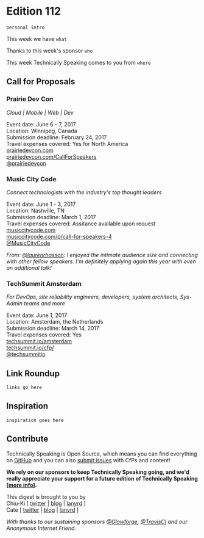 # Edition 112

`personal intro`

This week we have `what`

Thanks to this week's sponsor `who`

This week Technically Speaking comes to you from `where`


## Call for Proposals

### Prairie Dev Con
*Cloud | Mobile | Web | Dev*

Event date: June 6 - 7, 2017  
Location: Winnipeg, Canada  
Submission deadline: February 24, 2017  
Travel expenses covered: Yes for North America  
[prairiedevcon.com](http://prairiedevcon.com/)  
[prairiedevcon.com/CallForSpeakers](http://prairiedevcon.com/CallForSpeakers)  
[@prairiedevcon](https://twitter.com/prairiedevcon)  


### Music City Code
*Connect technologists with the industry's top thought leaders*

Event date: June 1 - 3, 2017  
Location: Nashville, TN  
Submission deadline: March 1, 2017  
Travel expenses covered: Assitance available upon request  
[musiccitycode.com](https://www.musiccitycode.com/)  
[musiccitycode.com/p/call-for-speakers-4](https://www.musiccitycode.com/p/call-for-speakers-4)  
[@MusicCityCode](https://twitter.com/MusicCityCode)

*From: [@laurenrhasson](https://twitter.com/laurenrhasson): I enjoyed the intimate audience size and connecting with other fellow speakers. I'm definitely applying again this year with even an additional talk!*


### TechSummit Amsterdam
*For DevOps, site reliability engineers, developers, system architects, Sys-Admin teams and more*

Event date: June 1, 2017  
Location: Amsterdam, the Netherlands  
Submission deadline: March 14, 2017  
Travel expenses covered: Yes  
[techsummit.io/amsterdam](http://www.techsummit.io/amsterdam/)  
[techsummit.io/cfp/](http://www.techsummit.io/cfp/)  
[@techsummitio](https://twitter.com/techsummitio)


## Link Roundup

`links go here`

## Inspiration

`inspiration goes here`  

## Contribute

Technically Speaking is Open Source, which means you can find everything on [GitHub](https://github.com/catehstn/technically-speaking/) and you can also [submit issues](https://github.com/catehstn/technically-speaking/issues/new) with CfPs and content!

**We rely on our sponsors to keep Technically Speaking going, and we'd really appreciate your support for a future edition of Technically Speaking [[more info](http://www.techspeak.email/sponsorship/)].**  


This digest is brought to you by  
Chiu-Ki [ [twitter](https://twitter.com/chiuki) | [blog](http://blog.sqisland.com/) | [lanyrd](http://lanyrd.com/profile/chiuki/) ]  
Cate [ [twitter](https://twitter.com/catehstn) | [blog](http://www.cate.blog/) | [lanyrd](http://lanyrd.com/profile/catehstn/) ]

*With thanks to our sustaining sponsors [@Glowforge](http://twitter.com/glowforge), [@TravisCI](http://twitter.com/travisci) and our Anonymous Internet Friend.*
